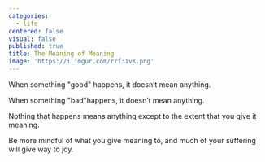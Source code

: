 ```yaml
---
categories:
  - life
centered: false
visual: false
published: true
title: The Meaning of Meaning
image: 'https://i.imgur.com/rrf31vK.png'
---
```

When something "good" happens,
it doesn’t mean anything.

When something "bad"happens,
it doesn’t mean anything.

Nothing that happens
means anything
except to the extent
that you give it meaning.

Be more mindful
of what you give meaning to,
and much of your suffering
will give way to joy.
